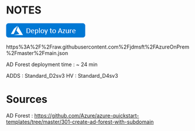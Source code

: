# NOTES


<a href="https://portal.azure.com/#create/Microsoft.Template/uri/https%3A%2F%2Fraw.githubusercontent.com%2Fjdmsft%2FAzureOnPrem%2Fmaster%2Fmain.json" target="_blank">![Button to deploy project to Azure.](.github/deploy-to-azure.png "Deploy the project to Azure")</a>

https%3A%2F%2Fraw.githubusercontent.com%2Fjdmsft%2FAzureOnPrem%2Fmaster%2Fmain.json

AD Forest deployment time : ~ 24 min

ADDS : Standard_D2sv3
HV : Standard_D4sv3

# Sources 

AD Forest : https://github.com/Azure/azure-quickstart-templates/tree/master/301-create-ad-forest-with-subdomain

